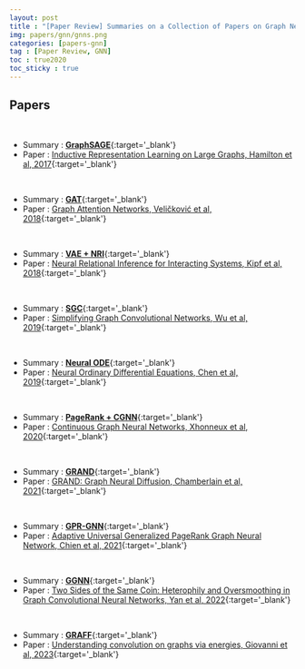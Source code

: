 ```yaml
---
layout: post
title : "[Paper Review] Summaries on a Collection of Papers on Graph Neural Networks (GraphSAGE, GAT, NRI, Neural ODE, CGNN, SGC, GRAND, GGNN, GRAFF)"
img: papers/gnn/gnns.png
categories: [papers-gnn]  
tag : [Paper Review, GNN]
toc : true2020
toc_sticky : true
---
```


## **Papers**

<br/>

- Summary : [**GraphSAGE**](https://drive.google.com/file/d/1aFb2Ox_98OJ60c7Tldd8dUDr62ZcXanX/view?usp=drive_link){:target='_blank'} 
- Paper : [Inductive Representation Learning on Large Graphs, Hamilton et al, 2017](https://arxiv.org/abs/1706.02216){:target='_blank'} 

<br/>

- Summary : [**GAT**](https://drive.google.com/file/d/1I8u1pSC6Asb5sMEMllVsMXwZ8SRXaSpg/view?usp=drive_link){:target='_blank'} 
- Paper : [Graph Attention Networks, Veličković et al, 2018](https://arxiv.org/abs/1710.10903){:target='_blank'} 

<br/>

- Summary : [**VAE + NRI**](https://drive.google.com/file/d/1x-qwoCNHc30UeN_S3b6SVv7XNdeeDNiK/view?usp=drive_link){:target='_blank'} 
- Paper : [Neural Relational Inference for Interacting Systems, Kipf et al, 2018](https://arxiv.org/abs/1802.04687){:target='_blank'}

<br/>

- Summary : [**SGC**](https://drive.google.com/file/d/1xug81lOWF3Iiq0KUNkRYh-qpUtPZRCoR/view?usp=drive_link){:target='_blank'} 
- Paper : [Simplifying Graph Convolutional Networks, Wu et al, 2019](https://arxiv.org/pdf/1902.07153.pdf){:target='_blank'}

<br/>

- Summary : [**Neural ODE**](https://drive.google.com/file/d/1MlkOUnPGWFhs8NBjbuNJDmfbmVYqkYSk/view?usp=drive_link){:target='_blank'} 
- Paper : [Neural Ordinary Differential Equations, Chen et al, 2019](https://arxiv.org/abs/1806.07366){:target='_blank'}

<br/>

- Summary : [**PageRank + CGNN**](https://drive.google.com/file/d/1Sh6mG99EcbF9wSeFdoRkzi4nQClOsfBm/view?usp=drive_link){:target='_blank'} 
- Paper : [Continuous Graph Neural Networks, Xhonneux et al, 2020](https://arxiv.org/abs/1912.00967){:target='_blank'}

<br/>

- Summary : [**GRAND**](https://drive.google.com/file/d/1P8MFVBOwSVLZztNjjrgRls9rdtc5Yfp-/view?usp=drive_link){:target='_blank'} 
- Paper : [GRAND: Graph Neural Diffusion, Chamberlain et al, 2021](https://arxiv.org/abs/2106.10934){:target='_blank'}

<br/>

- Summary : [**GPR-GNN**](https://drive.google.com/file/d/1EH7CTEMpc-YBeE0vtaaal5aKLmw6HbvW/view?usp=drive_link){:target='_blank'} 
- Paper : [Adaptive Universal Generalized PageRank Graph Neural Network, Chien et al, 2021](https://arxiv.org/abs/2006.07988){:target='_blank'}

<br/>

- Summary : [**GGNN**](https://drive.google.com/file/d/1Bq5L9kRKqfAfRe0W3dglB7oDT3AtfrMM/view?usp=drive_link){:target='_blank'} 
- Paper : [Two Sides of the Same Coin: Heterophily and Oversmoothing in Graph Convolutional Neural Networks, Yan et al, 2022](https://arxiv.org/abs/2102.06462){:target='_blank'}

<br/>

- Summary : [**GRAFF**](https://drive.google.com/file/d/1tNnPQqjGcKAr2t_Tm3MMlqrP5T4BfGU8/view?usp=drive_link){:target='_blank'} 
- Paper : [Understanding convolution on graphs via energies, Giovanni et al, 2023](https://arxiv.org/abs/2206.10991){:target='_blank'}

<br/>
